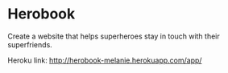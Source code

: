 # Herobook

Create a website that helps superheroes stay in touch with their superfriends.

Heroku link: http://herobook-melanie.herokuapp.com/app/